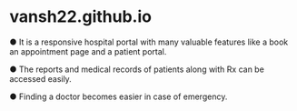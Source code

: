 # vansh22.github.io
● It is a responsive hospital portal with many valuable features like a book an appointment page and a patient portal.

● The reports and medical records of patients along with Rx can be accessed easily.

● Finding a doctor becomes easier in case of emergency.
